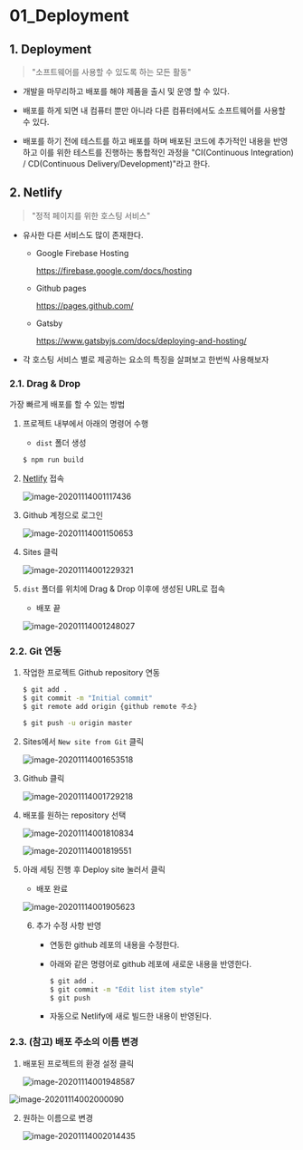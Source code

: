 # 01_Deployment



## 1. Deployment

> "소프트웨어를 사용할 수 있도록 하는 모든 활동"

- 개발을 마무리하고 배포를 해야 제품을 출시 및 운영 할 수 있다.
- 배포를 하게 되면 내 컴퓨터 뿐만 아니라 다른 컴퓨터에서도 소프트웨어를 사용할 수 있다.

- 배포를 하기 전에 테스트를 하고 배포를 하며 배포된 코드에 추가적인 내용을 반영하고 이를 위한 테스트를 진행하는 통합적인 과정을 "CI(Continuous Integration) / CD(Continuous Delivery/Development)"라고 한다.





## 2. Netlify 

> "정적 페이지를 위한 호스팅 서비스"

- 유사한 다른 서비스도 많이 존재한다.

  - Google Firebase Hosting

    https://firebase.google.com/docs/hosting

  - Github pages

    https://pages.github.com/

  - Gatsby

    https://www.gatsbyjs.com/docs/deploying-and-hosting/

- 각 호스팅 서비스 별로 제공하는 요소의 특징을 살펴보고 한번씩 사용해보자



### 2.1. Drag & Drop 

가장 빠르게 배포를 할 수 있는 방법



1. 프로젝트 내부에서 아래의 명령어 수행 

   - `dist` 폴더 생성 

   ```bash
   $ npm run build
   ```

2. [Netlify](https://www.netlify.com/) 접속

   ![image-20201114001117436](01_deployment.assets/image-20201114001117436.png)

2. Github 계정으로 로그인

   ![image-20201114001150653](01_deployment.assets/image-20201114001150653.png)

3. Sites 클릭

   ![image-20201114001229321](01_deployment.assets/image-20201114001229321.png)

4. `dist` 폴더를 위치에 Drag & Drop 이후에 생성된 URL로 접속

   - 배포 끝

   ![image-20201114001248027](01_deployment.assets/image-20201114001248027.png)



### 2.2. Git 연동 

1. 작업한 프로젝트 Github repository 연동

   ```bash
   $ git add .
   $ git commit -m "Initial commit"
   $ git remote add origin {github remote 주소}
   
   $ git push -u origin master
   ```

2. Sites에서 `New site from Git` 클릭 

   ![image-20201114001653518](01_deployment.assets/image-20201114001653518.png)

3. Github 클릭

   ![image-20201114001729218](01_deployment.assets/image-20201114001729218.png)

4. 배포를 원하는 repository 선택

   ![image-20201114001810834](01_deployment.assets/image-20201114001810834.png)

   ![image-20201114001819551](01_deployment.assets/image-20201114001819551.png)

5. 아래 세팅 진행 후 Deploy site 눌러서 클릭 

   - 배포 완료

   ![image-20201114001905623](01_deployment.assets/image-20201114001905623.png)

   6. 추가 수정 사항 반영

      - 연동한 github 레포의 내용을 수정한다.

      - 아래와 같은 명령어로 github 레포에 새로운 내용을 반영한다.

        ```bash
        $ git add .
        $ git commit -m "Edit list item style"
        $ git push
        ```

      - 자동으로 Netlify에 새로 빌드한 내용이 반영된다.



### 2.3. (참고) 배포 주소의 이름 변경

1. 배포된 프로젝트의 환경 설정 클릭

   ![image-20201114001948587](01_deployment.assets/image-20201114001948587.png)

![image-20201114002000090](01_deployment.assets/image-20201114002000090.png)

2. 원하는 이름으로 변경

   ![image-20201114002014435](01_deployment.assets/image-20201114002014435.png)
